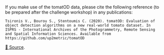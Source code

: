 If you make use of the tomatOD data, please cite the following reference (to be prepared after the challenge workshop) in any publications:

``` APA
Tsironis V., Bourou S., Stentoumis C. (2020). tomatOD: Evaluation of object detection algorithms on a new real-world tomato dataset. In ISPRS - International Archives of the Photogrammetry, Remote Sensing and Spatial Information Sciences. Available from https://github.com/up2metric/tomatOD 
```

[🔗 Source](https://github.com/up2metric/tomatOD#citations).
